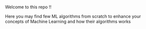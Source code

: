 Welcome to this repo !! 

Here you may find few ML algorithms from scratch to enhance your concepts of Machine Learning and how their algorithms works

